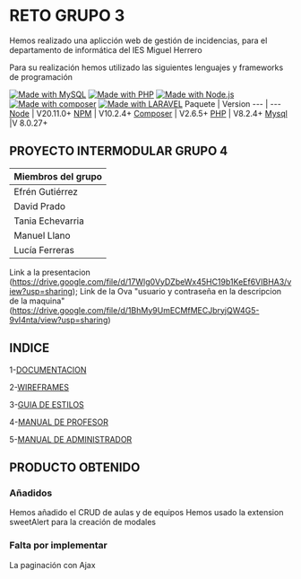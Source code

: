 # RETO GRUPO 3
Hemos realizado una aplicción web de gestión de incidencias, para el departamento de informática del IES Miguel Herrero 

Para su realización hemos utilizado las siguientes lenguajes y frameworks de programación

[![Made with MySQL](https://img.shields.io/badge/MySQL->=8.0.27-yellow?logo=mysql&logoColor=white)](https://www.mysql.com/ "Go to MySQL homepage") [![Made with PHP](https://img.shields.io/badge/php-8.2-blue?logo=php&logoColor=white)](https://www.php.com/ "Go to MySQL homepage") [![Made with Node.js](https://img.shields.io/badge/Node.js-20.1-gree?logo=node.js&logoColor=white)](https://nodejs.org "Go to Node.js homepage") [![Made with composer](https://img.shields.io/badge/composer-2.6.5-gree?logo=composer&logoColor=white)](https://composer.org "Go to composer homepage") [![Made with LARAVEL](https://img.shields.io/badge/laravel-10-red?logo=laravel&logoColor=white)](https://laravel.com "Go to laravel")
Paquete | Version
--- | ---
[Node](https://nodejs.org/en/) | V20.11.0+
[NPM](https://nodejs.org/en/)  | V10.2.4+
[Composer](https://getcomposer.org/)  | V2.6.5+
[PHP](https://www.php.net/)  | V8.2.4+
[Mysql](https://www.mysql.com/)  |V 8.0.27+
## PROYECTO INTERMODULAR GRUPO 4
| Miembros del grupo| 
|----------|
| Efrén Gutiérrez   |
| David Prado    | 
| Tania Echevarria | 
| Manuel Llano |
| Lucía Ferreras|

Link a la presentacion (https://drive.google.com/file/d/17Wlg0VyDZbeWx45HC19b1KeEf6VIBHA3/view?usp=sharing);
Link de la Ova  "usuario y contraseña en la descripcion de la maquina" (https://drive.google.com/file/d/1BhMy9UmECMfMECJbryjQW4G5-9vI4nta/view?usp=sharing)

## INDICE
1-[DOCUMENTACION](Documentacion.md)

2-[WIREFRAMES](Wireframes.pdf)

3-[GUIA DE ESTILOS](Guía_de_estilo.pdf)

4-[MANUAL DE PROFESOR](Manual_de_prof.pdf)

5-[MANUAL DE ADMINISTRADOR](Manual_de_admin.pdf)

## PRODUCTO OBTENIDO

### Añadidos 
Hemos añadido el CRUD de aulas y de equipos 
Hemos usado la extension sweetAlert para la creación de modales 
### Falta por implementar 
La paginación con Ajax
